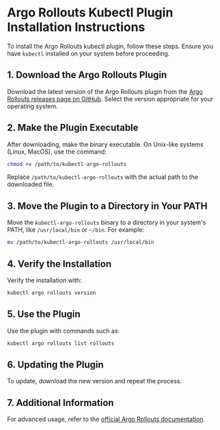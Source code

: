 
# Argo Rollouts Kubectl Plugin Installation Instructions

To install the Argo Rollouts kubectl plugin, follow these steps. Ensure you have `kubectl` installed on your system before proceeding.

## 1. Download the Argo Rollouts Plugin
Download the latest version of the Argo Rollouts plugin from the [Argo Rollouts releases page on GitHub](https://github.com/argoproj/argo-rollouts/releases). Select the version appropriate for your operating system.

## 2. Make the Plugin Executable
After downloading, make the binary executable. On Unix-like systems (Linux, MacOS), use the command:
```bash
chmod +x /path/to/kubectl-argo-rollouts
```
Replace `/path/to/kubectl-argo-rollouts` with the actual path to the downloaded file.

## 3. Move the Plugin to a Directory in Your PATH
Move the `kubectl-argo-rollouts` binary to a directory in your system's PATH, like `/usr/local/bin` or `~/bin`. For example:
```bash
mv /path/to/kubectl-argo-rollouts /usr/local/bin
```

## 4. Verify the Installation
Verify the installation with:
```bash
kubectl argo rollouts version
```

## 5. Use the Plugin
Use the plugin with commands such as:
```bash
kubectl argo rollouts list rollouts
```

## 6. Updating the Plugin
To update, download the new version and repeat the process.

## 7. Additional Information
For advanced usage, refer to the [official Argo Rollouts documentation](https://argoproj.github.io/argo-rollouts/).
